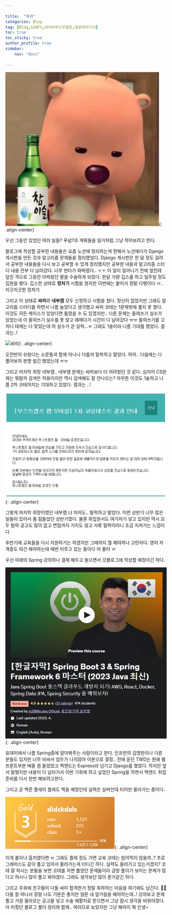 ```yaml
---

title:  "복귀"
categories: Blog
tag: [Blog,SSAFY,네이버부스트캠프,정보처리기사]
toc: true
toc_sticky: true
author_profile: true
sidebar:
    nav: "docs"

---
```


![슬픈루피](/assets/images/blog/blog3/sadloopy.PNG){: .align-center}

우선 그동안 있었던 여러 일들? 푸념?과 계획들을 일거처럼 그냥 적어보려고 한다.

블로그에 작성할 공부한 내용들은 요즘 노션에 정리하는게 편해서 노션에다가 Django 게시판을 만든 것과 알고리즘 문제들을 정리했었다. Django 게시판은 한 달 정도 걸려서 공부한 내용들을 다시 보고 공부할 수 있게 정리했지만 공부한 내용과 알고리즘 스터디 내용 전부 다 날라갔다. 너무 현타가 와버렸다.. ㅜㅜ 이 일이 일어나기 전에 엎친데 덮친 격으로 그동안 아파왔던 팔을 수술하게 되었다. 한달 가량 깁스를 하고 일주일 정도 입원을 했다. 깁스한 상태로 **정처기** 시험을 쳤지만 이번에는 붙어서 정말 다행이다 ㅠ.. 지긋지긋한 정처기

그리고 이 상태로 **싸피**와 **네부캠** 모두 신청하고 시험을 쳤다. 정신이 없었지만 그래도 알고리즘 스터디를 하면서 나름 늘었다고 생각했고 싸피 코테는 1문제밖에 풀지 못 했다. 이것도 히든 케이스가 있었다면 틀렸을 수 도 있겠지만.. 다른 문제는 들여쓰기 실수가 있었는네 이 들여쓰기 실수를 못 찾고 헤메다가 시간이 다 날아갔다 ㅠㅠ 들여쓰기를 고치니 테케는 다 맞았는데 하 실수가 곧 실력...ㅠ 그래도 1솔이라 나름 기대를 했었다. 결과는..!

![싸피](/assets/images/blog/blog3/싸피.PNG){: .align-center}


 오전반이 쉬웠다는 소문들과 함께 아니나 다를까 탈락하고 말았다. 하아.. 다음에는 다 풀어보자 분명 쉽긴 했었는데 ㅠㅠ

그리고 마지막 희망 네부캠.. 네부캠 문제는 싸피보다 더 어려웠던 것 같다. 심지어 CS문제는 뭐랄까 검색은 허용이지만 역시 검색해도 잘 안나오는? 아무튼 이것도 1솔하고 나름 2차 코테까지는 기대하고 있었다. 결과는 ..!

![네부캠](/assets/images/blog/blog3/네부캠.PNG){: .align-center}


그렇게 마지막 희망이였던 네부캠 너 마저도.. 탈락하고 말았다. 이번 상반기 너무 많은일들이 있어서 좀 힘들었던 상반기였다. 물론 취업원서도 여기저기 넣고 있지만 역시 모두 탈락 공고도 많이 없고 면접까지 가지도 않고 서류 탈락이라니 조금 지쳐가는 느낌이다. 

후반기에 교육들을 다시 지원하기는 하겠지만 그때까지 뭘 해야하나 고민이다. 영어 자격증도 따긴 해야하는데 매번 미루고 있는 중이다 아 몰라 ㅠ 

우선 아래의 Spring 강의하나 결제 해두고 들으면서 깃블로그에 작성할 예정이긴 하다. 

![Spring](/assets/images/blog/blog3/Spring.PNG){: .align-center}

유데미에서 나름 Spring중에 알아봐주는 사람이라고 한다. 인프런의 김영한이나 다른 분들도 있지만 너무 비싸서 엄두가 나지않아 이분으로 결정.. 전에 듣던 TWD는 원래 웹 프론트부분 배울 겸 들었었고 백엔드는 Express라 넘기고 Django를 했었다. 하지만 앞서 말했지만 내용이 다 날라가서 이번 기회에 하고 싶었던 Spring을 하면서 백엔드 취업 준비를 다시 한번 해보려고한다. 

그리고 곧 백준 플레라 플레도 찍을 예정인데 실력은 실버인데 티어만 올라가는 중이다.

![Spring](/assets/images/blog/blog3/골드.PNG){: .align-center}


 이게 롤이나 옵치였다면 ㅠ 그래도 플레 정도 가면 교육 코테는 씹어먹지 않을까..? 프로그래머스도 같이 풀고 있어서 올라가는게 더디긴 하다. 실력도 올라가고 있는거겠지? 코테 잘 하시는 분들을 보면 코테를 치면 풀었던 문제들이라 금방 풀이가 보이는 문제가 많다고 하시니 많이 풀고 봐야겠다. 그래도 생각보단 많이 푼거같긴 하다.

그리고 주위에 친구들이 다들 싸피 합격한거 정말 축하하는 마음을 여기에도 남긴다. 👏👏 다들 잘 떠나서 정말 나도 기분은 좋지만 얼른 내 앞가림을 해야하는데..! 강의보고 문제 풀고 가끔 올라오는 공고들 넣고 수술 재활치료 받으면서 그냥 잠시 생각을 비워야겠다. 아 미뤘던 블로그 폴더 정리와 함께.. 여러므로 늦었지만 그냥 해야지 뭐 인생~